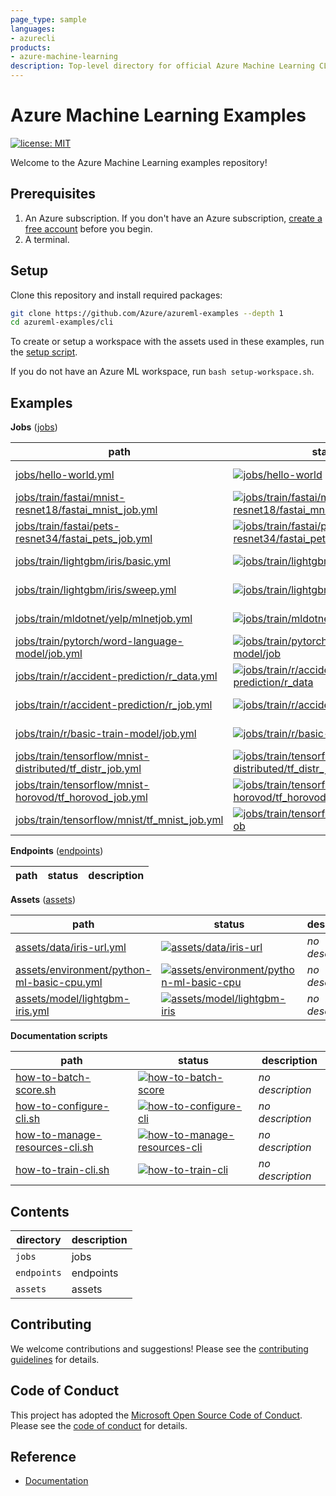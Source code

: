 ```yaml
---
page_type: sample
languages:
- azurecli
products:
- azure-machine-learning
description: Top-level directory for official Azure Machine Learning CLI sample code.
---
```


# Azure Machine Learning Examples

[![license: MIT](https://img.shields.io/badge/License-MIT-purple.svg)](LICENSE)

Welcome to the Azure Machine Learning examples repository!

## Prerequisites

1. An Azure subscription. If you don't have an Azure subscription, [create a free account](https://aka.ms/AMLFree) before you begin.
2. A terminal.

## Setup

Clone this repository and install required packages:

```sh
git clone https://github.com/Azure/azureml-examples --depth 1
cd azureml-examples/cli
```

To create or setup a workspace with the assets used in these examples, run the [setup script](setup-workspace.sh).

If you do not have an Azure ML workspace, run `bash setup-workspace.sh`.

## Examples

**Jobs** ([jobs](jobs))

path|status|description
-|-|-
[jobs/hello-world.yml](jobs/hello-world.yml)|[![jobs/hello-world](https://github.com/Azure/azureml-examples/workflows/cli-jobs-hello-world/badge.svg)](https://github.com/Azure/azureml-examples/actions?query=workflow%3Acli-jobs-hello-world)|*no description*
[jobs/train/fastai/mnist-resnet18/fastai_mnist_job.yml](jobs/train/fastai/mnist-resnet18/fastai_mnist_job.yml)|[![jobs/train/fastai/mnist-resnet18/fastai_mnist_job](https://github.com/Azure/azureml-examples/workflows/cli-jobs-train-fastai-mnist-resnet18-fastai_mnist_job/badge.svg)](https://github.com/Azure/azureml-examples/actions?query=workflow%3Acli-jobs-train-fastai-mnist-resnet18-fastai_mnist_job)|*no description*
[jobs/train/fastai/pets-resnet34/fastai_pets_job.yml](jobs/train/fastai/pets-resnet34/fastai_pets_job.yml)|[![jobs/train/fastai/pets-resnet34/fastai_pets_job](https://github.com/Azure/azureml-examples/workflows/cli-jobs-train-fastai-pets-resnet34-fastai_pets_job/badge.svg)](https://github.com/Azure/azureml-examples/actions?query=workflow%3Acli-jobs-train-fastai-pets-resnet34-fastai_pets_job)|*no description*
[jobs/train/lightgbm/iris/basic.yml](jobs/train/lightgbm/iris/basic.yml)|[![jobs/train/lightgbm/iris/basic](https://github.com/Azure/azureml-examples/workflows/cli-jobs-train-lightgbm-iris-basic/badge.svg)](https://github.com/Azure/azureml-examples/actions?query=workflow%3Acli-jobs-train-lightgbm-iris-basic)|*no description*
[jobs/train/lightgbm/iris/sweep.yml](jobs/train/lightgbm/iris/sweep.yml)|[![jobs/train/lightgbm/iris/sweep](https://github.com/Azure/azureml-examples/workflows/cli-jobs-train-lightgbm-iris-sweep/badge.svg)](https://github.com/Azure/azureml-examples/actions?query=workflow%3Acli-jobs-train-lightgbm-iris-sweep)|*no description*
[jobs/train/mldotnet/yelp/mlnetjob.yml](jobs/train/mldotnet/yelp/mlnetjob.yml)|[![jobs/train/mldotnet/yelp/mlnetjob](https://github.com/Azure/azureml-examples/workflows/cli-jobs-train-mldotnet-yelp-mlnetjob/badge.svg)](https://github.com/Azure/azureml-examples/actions?query=workflow%3Acli-jobs-train-mldotnet-yelp-mlnetjob)|*no description*
[jobs/train/pytorch/word-language-model/job.yml](jobs/train/pytorch/word-language-model/job.yml)|[![jobs/train/pytorch/word-language-model/job](https://github.com/Azure/azureml-examples/workflows/cli-jobs-train-pytorch-word-language-model-job/badge.svg)](https://github.com/Azure/azureml-examples/actions?query=workflow%3Acli-jobs-train-pytorch-word-language-model-job)|*no description*
[jobs/train/r/accident-prediction/r_data.yml](jobs/train/r/accident-prediction/r_data.yml)|[![jobs/train/r/accident-prediction/r_data](https://github.com/Azure/azureml-examples/workflows/cli-jobs-train-r-accident-prediction-r_data/badge.svg)](https://github.com/Azure/azureml-examples/actions?query=workflow%3Acli-jobs-train-r-accident-prediction-r_data)|*no description*
[jobs/train/r/accident-prediction/r_job.yml](jobs/train/r/accident-prediction/r_job.yml)|[![jobs/train/r/accident-prediction/r_job](https://github.com/Azure/azureml-examples/workflows/cli-jobs-train-r-accident-prediction-r_job/badge.svg)](https://github.com/Azure/azureml-examples/actions?query=workflow%3Acli-jobs-train-r-accident-prediction-r_job)|*no description*
[jobs/train/r/basic-train-model/job.yml](jobs/train/r/basic-train-model/job.yml)|[![jobs/train/r/basic-train-model/job](https://github.com/Azure/azureml-examples/workflows/cli-jobs-train-r-basic-train-model-job/badge.svg)](https://github.com/Azure/azureml-examples/actions?query=workflow%3Acli-jobs-train-r-basic-train-model-job)|*no description*
[jobs/train/tensorflow/mnist-distributed/tf_distr_job.yml](jobs/train/tensorflow/mnist-distributed/tf_distr_job.yml)|[![jobs/train/tensorflow/mnist-distributed/tf_distr_job](https://github.com/Azure/azureml-examples/workflows/cli-jobs-train-tensorflow-mnist-distributed-tf_distr_job/badge.svg)](https://github.com/Azure/azureml-examples/actions?query=workflow%3Acli-jobs-train-tensorflow-mnist-distributed-tf_distr_job)|*no description*
[jobs/train/tensorflow/mnist-horovod/tf_horovod_job.yml](jobs/train/tensorflow/mnist-horovod/tf_horovod_job.yml)|[![jobs/train/tensorflow/mnist-horovod/tf_horovod_job](https://github.com/Azure/azureml-examples/workflows/cli-jobs-train-tensorflow-mnist-horovod-tf_horovod_job/badge.svg)](https://github.com/Azure/azureml-examples/actions?query=workflow%3Acli-jobs-train-tensorflow-mnist-horovod-tf_horovod_job)|*no description*
[jobs/train/tensorflow/mnist/tf_mnist_job.yml](jobs/train/tensorflow/mnist/tf_mnist_job.yml)|[![jobs/train/tensorflow/mnist/tf_mnist_job](https://github.com/Azure/azureml-examples/workflows/cli-jobs-train-tensorflow-mnist-tf_mnist_job/badge.svg)](https://github.com/Azure/azureml-examples/actions?query=workflow%3Acli-jobs-train-tensorflow-mnist-tf_mnist_job)|*no description*

**Endpoints** ([endpoints](endpoints))

path|status|description
-|-|-

**Assets** ([assets](assets))

path|status|description
-|-|-
[assets/data/iris-url.yml](assets/data/iris-url.yml)|[![assets/data/iris-url](https://github.com/Azure/azureml-examples/workflows/cli-assets-data-iris-url/badge.svg)](https://github.com/Azure/azureml-examples/actions?query=workflow%3Acli-assets-data-iris-url)|*no description*
[assets/environment/python-ml-basic-cpu.yml](assets/environment/python-ml-basic-cpu.yml)|[![assets/environment/python-ml-basic-cpu](https://github.com/Azure/azureml-examples/workflows/cli-assets-environment-python-ml-basic-cpu/badge.svg)](https://github.com/Azure/azureml-examples/actions?query=workflow%3Acli-assets-environment-python-ml-basic-cpu)|*no description*
[assets/model/lightgbm-iris.yml](assets/model/lightgbm-iris.yml)|[![assets/model/lightgbm-iris](https://github.com/Azure/azureml-examples/workflows/cli-assets-model-lightgbm-iris/badge.svg)](https://github.com/Azure/azureml-examples/actions?query=workflow%3Acli-assets-model-lightgbm-iris)|*no description*

**Documentation scripts**

path|status|description|
-|-|-
[how-to-batch-score.sh](how-to-batch-score.sh)|[![how-to-batch-score](https://github.com/Azure/azureml-examples/workflows/cli-docs-how-to-batch-score/badge.svg)](https://github.com/Azure/azureml-examples/actions?query=workflow%3Acli-docs-how-to-batch-score)|*no description*
[how-to-configure-cli.sh](how-to-configure-cli.sh)|[![how-to-configure-cli](https://github.com/Azure/azureml-examples/workflows/cli-docs-how-to-configure-cli/badge.svg)](https://github.com/Azure/azureml-examples/actions?query=workflow%3Acli-docs-how-to-configure-cli)|*no description*
[how-to-manage-resources-cli.sh](how-to-manage-resources-cli.sh)|[![how-to-manage-resources-cli](https://github.com/Azure/azureml-examples/workflows/cli-docs-how-to-manage-resources-cli/badge.svg)](https://github.com/Azure/azureml-examples/actions?query=workflow%3Acli-docs-how-to-manage-resources-cli)|*no description*
[how-to-train-cli.sh](how-to-train-cli.sh)|[![how-to-train-cli](https://github.com/Azure/azureml-examples/workflows/cli-docs-how-to-train-cli/badge.svg)](https://github.com/Azure/azureml-examples/actions?query=workflow%3Acli-docs-how-to-train-cli)|*no description*

## Contents

|directory|description|
|-|-|
|`jobs`|jobs|
|`endpoints`|endpoints|
|`assets`|assets|

## Contributing

We welcome contributions and suggestions! Please see the [contributing guidelines](CONTRIBUTING.md) for details.

## Code of Conduct

This project has adopted the [Microsoft Open Source Code of Conduct](https://opensource.microsoft.com/codeofconduct/). Please see the [code of conduct](CODE_OF_CONDUCT.md) for details.

## Reference

- [Documentation](https://docs.microsoft.com/azure/machine-learning)
